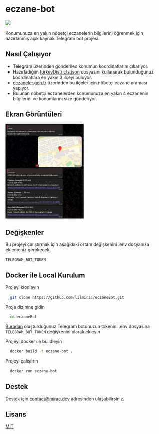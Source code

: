 
# eczane-bot
![](https://img.shields.io/badge/Python-Telegram-blue) 

Konumunuza en yakın nöbetçi eczanelerin bilgilerini öğrenmek için hazırlanmış açık kaynak Telegram bot projesi.



## Nasıl Çalışıyor

- Telegram üzerinden gönderilen konumun koordinatlarını çıkarıyor.
- Hazırladığım [turkeyDistricts.json](https://github.com/lilmirac/eczaneBot/blob/main/turkeyDistricts.json) dosyasını kullanarak bulunduğunuz koordinatlara en yakın 3 ilçeyi buluyor.
- [eczaneler.gen.tr](https://www.eczaneler.gen.tr) üzerinden bu ilçeler için nöbetçi eczane araması yapıyor.
- Bulunan nöbetçi eczanelerden konumunuza en yakın 4 eczanenin bilgilerini ve konumlarını size gönderiyor.


## Ekran Görüntüleri

<img alt="Screenshot1" width="250px" height="300" src="images/Screenshot1.png" />


  
## Değişkenler

Bu projeyi çalıştırmak için aşağıdaki ortam değişkenini .env dosyanıza eklemeniz gerekecek.


`TELEGRAM_BOT_TOKEN`

  
## Docker ile Local Kurulum

Projeyi klonlayın

```bash
  git clone https://github.com/lilmirac/eczaneBot.git
```

Proje dizinine gidin

```bash
  cd eczaneBot
```
[Buradan](https://t.me/BotFather) oluşturduğunuz Telegram botunuzun tokenini .env dosyasına `TELEGRAM_BOT_TOKEN` değişkenini olarak ekleyin

Projeyi docker ile buildleyin

```bash
  docker build -t eczane-bot .
```

Projeyi çalıştırın

```bash
  docker run eczane-bot
```

  
## Destek

Destek için contact@mirac.dev adresinden ulaşabilirsiniz.

  
## Lisans

[MIT](https://github.com/lilmirac/eczaneBot/blob/main/LICENSE)

  
